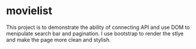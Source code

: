 # movielist

This project is to demonstrate the ability of connecting API and use DOM to menipulate search bar and pagination. 
I use bootstrap to render the stlye and make the page more clean and stylish.
